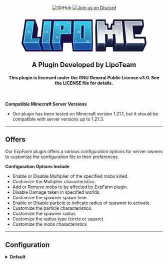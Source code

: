 <div align="center">

![GitHub](https://img.shields.io/github/license/NaufalFitri/Lipo-ExpFarm?style=flat-square)
[![Join us on Discord](https://img.shields.io/discord/1040175857462943788.svg?label=&logo=discord&logoColor=ffffff&color=7389D8&labelColor=6A7EC2&style=flat-square)](https://discord.com/invite/4DtDBGtST4)

</div>

<h2 align="center">
  <img src="lipomc.png" alt="LipoMC Logo" width="400">
  <br>
    <br>
  A Plugin Developed by LipoTeam
    <br>
    <h4 align="center">
    This plugin is licensed under the GNU General Public License v3.0. See the LICENSE file for details.
    </h4>
<br>
</h2>

**Compatible Minecraft Server Versions**

- Our plugin has been tested on Minecraft version 1.21.1, but it should be compatible with server versions up to 1.21.3.

---

## Offers

Our ExpFarm plugin offers a various configuration options for server owners
to customize the configuration file to their preferences.

**Configuration Options Include**

- Enable or Disable Multiplier of the specified mobs killed.
- Customize the Multiplier characteristics.
- Add or Remove mobs to be affected by ExpFarm plugin.
- Disable Damage taken in specified worlds.
- Customize the spawner spawn time.
- Enable or Disable particle to indicate radius of spawner to activate.
- Customize the particle characteristics.
- Customize the spawner radius
- Customize the radius type (circle or square).
- Customize the mobs characteristics
---
## Configuration
<details>
<summary><b>Default</b></summary>

```
# prefix for the plugin
prefix: '&8[&9&l!&8] &9&lExpFarm &8»&f'

ExpFarm:

  multiplier:

    # Enable or Disable to gain multiplier in the world specified and mobs specified
    enabled: true

    # Percentage to get multiplier by killing mobs specified
    percentage: 50

    # Range of multiplier can be gained, set both to same if you want to make fixed multiplier
    first-range: 2
    last-range: 4

  # Specified entity to gain multiplier, mob options and spawners (can not be specified but other event is not affecting those)
  entity-type:
    - ZOMBIE
    - SKELETON
    - CREEPER
    - ENDERMAN

  # List of spawners available in the server
  spawners: []

  # Set if the specified world can make player take damage
  damage-taken: true

  # Specified world to activate expfarm features
  worlds:
    - world

  # The options for the spawners
  spawner-options:

    # Set the spawn time in seconds, need to restart the server
    spawn-time: 5

    # y-offset of text-display spawned if admin make one
    y-offset: 1

    # particle spawned for displaying the radius of the spawner to activate
    particle:

      # Enable or Disable particle effects
      enabled: true

      # Type of particle to be used, you can check here https://hub.spigotmc.org/javadocs/spigot/org/bukkit/Particle.html
      name: SMOKE

      # The quantity of particle spawned
      quantity: 1

      # The speed of particle spawned
      speed: 0

    # The radius for the spawner to activate
    radius: 5

    # Type of radius, can be square and circle only (if others, it will be set to default = square)
    radius-type: square

    # Randomize spawn location of the spawner
    random-range-spawn:

      # Because the location can be substract and added, so added -negative to make it substract
      first: -2
      last: 2

    # Mobs characteristics
    mobs:

      # Only for creeper
      creeper:

        # Time of ticks to make the creeper explodes, to make them freeze
        fuse-ticks-multiplier: 10

        # The explosion power creeper have
        explosion: 0

      # Option to make the mobs specified have tools or not
      no-tools: true

      # Option to make the mobs in world specified have drops or not
      no-drops: true
```

</details>


